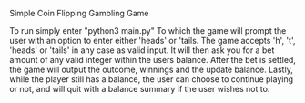 Simple Coin Flipping Gambling Game

To run simply enter "python3 main.py"
To which the game will prompt the user with an option to enter either 'heads' or 'tails.
The game accepts 'h', 't', 'heads' or 'tails' in any case as valid input.
It will then ask you for a bet amount of any valid integer within the users balance.
After the bet is settled, the game will output the outcome, winnings and the update balance.
Lastly, while the player still has a balance, the user can choose to continue playing or not, and will quit with a balance summary if the user wishes not to.
